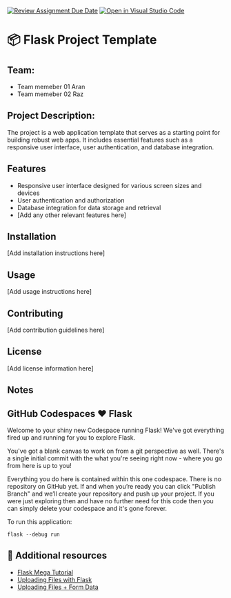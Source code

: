 [![Review Assignment Due Date](https://classroom.github.com/assets/deadline-readme-button-8d59dc4de5201274e310e4c54b9627a8934c3b88527886e3b421487c677d23eb.svg)](https://classroom.github.com/a/SB1OF69z)
[![Open in Visual Studio Code](https://classroom.github.com/assets/open-in-vscode-c66648af7eb3fe8bc4f294546bfd86ef473780cde1dea487d3c4ff354943c9ae.svg)](https://classroom.github.com/online_ide?assignment_repo_id=10687889&assignment_repo_type=AssignmentRepo)
# :package: Flask Project Template
## Team:
* Team memeber 01 Aran 
* Team memeber 02 Raz 


## Project Description:
The project is a web application template that serves as a starting point for building robust web apps. It includes essential features such as a responsive user interface, user authentication, and database integration.

## Features
* Responsive user interface designed for various screen sizes and devices
* User authentication and authorization
* Database integration for data storage and retrieval
* [Add any other relevant features here]

## Installation
[Add installation instructions here]

## Usage
[Add usage instructions here]

## Contributing
[Add contribution guidelines here]

## License
[Add license information here]

## Notes

## GitHub Codespaces ♥️ Flask
Welcome to your shiny new Codespace running Flask! We've got everything fired up and running for you to explore Flask.

You've got a blank canvas to work on from a git perspective as well. There's a single initial commit with the what you're seeing right now - where you go from here is up to you!

Everything you do here is contained within this one codespace. There is no repository on GitHub yet. If and when you’re ready you can click "Publish Branch" and we’ll create your repository and push up your project. If you were just exploring then and have no further need for this code then you can simply delete your codespace and it's gone forever.

To run this application:

```
flask --debug run
```

## :link: Additional resources
* [Flask Mega Tutorial](https://blog.miguelgrinberg.com/post/the-flask-mega-tutorial-part-i-hello-world)
* [Uploading Files with Flask](https://blog.miguelgrinberg.com/post/handling-file-uploads-with-flask)
* [Uploading Files + Form Data](https://betterprogramming.pub/how-to-send-form-data-with-files-using-pythons-flask-and-dropzone-js-855b0ef8f000)
